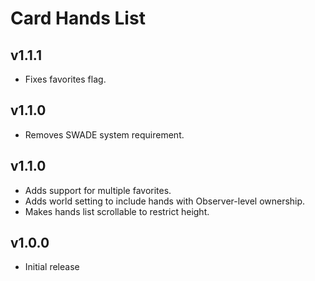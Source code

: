 # Card Hands List

## v1.1.1

- Fixes favorites flag.

## v1.1.0

- Removes SWADE system requirement.

## v1.1.0

- Adds support for multiple favorites.
- Adds world setting to include hands with Observer-level ownership.
- Makes hands list scrollable to restrict height.

## v1.0.0

- Initial release
